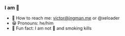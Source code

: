 ### I am :egg:

- :email: How to reach me: victor@ingman.me or @xeloader
- :grin: Pronouns: he/him
- :rocket: Fun fact: I am not :egg: and smoking kills

<!--
**xeloader/xeloader** is a ✨ _special_ ✨ repository because its `README.md` (this file) appears on your GitHub profile.

Here are some ideas to get you started:

- 🔭 I’m currently working on ...
- 🌱 I’m currently learning ...
- 👯 I’m looking to collaborate on ...
- 🤔 I’m looking for help with ...
- 💬 Ask me about ...
- 📫 How to reach me: ...


-->

